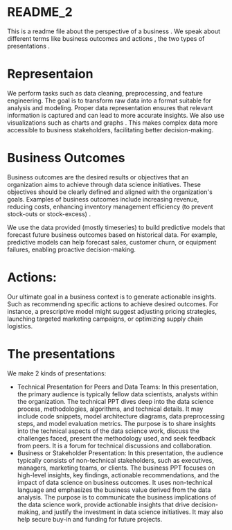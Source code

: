 # README_2
This is a readme file about the perspective of a business . We speak about different terms like business outcomes and actions , the two types of presentations .

# Representaion 
We perform tasks such as data cleaning, preprocessing, and feature engineering. The goal is to transform raw data into a format suitable for analysis and modeling. Proper data representation ensures that relevant information is captured and can lead to more accurate insights. We also use visualizations such as charts and graphs . This makes complex data more accessible to business stakeholders, facilitating better decision-making.

# Business Outcomes 
Business outcomes are the desired results or objectives that an organization aims to achieve through data science initiatives. These objectives should be clearly defined and aligned with the organization's goals. Examples of business outcomes include increasing revenue, reducing costs, enhancing inventory management efficiency (to prevent stock-outs or stock-excess) .

We use the data provided (mostly timeseries) to build predictive models that forecast future business outcomes based on historical data. For example, predictive models can help forecast sales, customer churn, or equipment failures, enabling proactive decision-making.

# Actions:

Our ultimate goal in a business context is to generate actionable insights. Such as recommending specific actions to achieve desired outcomes. For instance, a prescriptive model might suggest adjusting pricing strategies, launching targeted marketing campaigns, or optimizing supply chain logistics.

# The presentations
  We make 2 kinds of presentations: 
   * Technical Presentation for Peers and Data Teams:
       In this presentation, the primary audience is typically fellow data scientists, analysts within the organization.
       The technical PPT dives deep into the data science process, methodologies, algorithms, and technical details. It may include code snippets, model 
       architecture diagrams, data preprocessing steps, and model evaluation metrics.
       The purpose is to share insights into the technical aspects of the data science work, discuss the challenges faced, present the methodology used, and 
       seek feedback from peers. It is a forum for technical discussions and collaboration.
   * Business or Stakeholder Presentation:
       In this presentation, the audience typically consists of non-technical stakeholders, such as executives, managers, marketing teams, or clients.
       The business PPT focuses on high-level insights, key findings, actionable recommendations, and the impact of data science on business outcomes. It 
       uses non-technical language and emphasizes the business value derived from the data analysis.
       The purpose is to communicate the business implications of the data science work, provide actionable insights that drive decision-making, and justify 
       the investment in data science initiatives. It may also help secure buy-in and funding for future projects.

